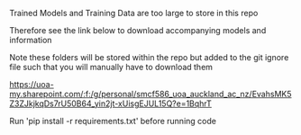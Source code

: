 Trained Models and Training Data are too large to store in this repo

Therefore see the link below to download accompanying models and information

Note these folders will be stored within the repo but added to the git ignore file such that you will manually have to download them

https://uoa-my.sharepoint.com/:f:/g/personal/smcf586_uoa_auckland_ac_nz/EvahsMK5Z3ZJkjkqDs7rU50B64_yin2jt-xUisgEJUL15Q?e=1BqhrT

Run 'pip install -r requirements.txt' before running code